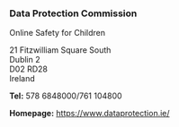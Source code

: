 ###  Data Protection Commission

Online Safety for Children

21 Fitzwilliam Square South  
Dublin 2  
D02 RD28  
Ireland

**Tel:** 578 6848000/761 104800

**Homepage:** [ https://www.dataprotection.ie/
](https://www.dataprotection.ie/)
